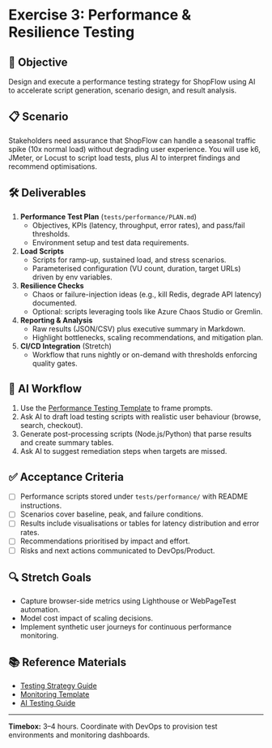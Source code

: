 # Exercise 3: Performance & Resilience Testing

## 🎯 Objective

Design and execute a performance testing strategy for ShopFlow using AI to accelerate script generation, scenario design, and result analysis.

## 📋 Scenario

Stakeholders need assurance that ShopFlow can handle a seasonal traffic spike (10x normal load) without degrading user experience. You will use k6, JMeter, or Locust to script load tests, plus AI to interpret findings and recommend optimisations.

## 🛠️ Deliverables

1. **Performance Test Plan** (`tests/performance/PLAN.md`)
   - Objectives, KPIs (latency, throughput, error rates), and pass/fail thresholds.
   - Environment setup and test data requirements.
2. **Load Scripts**
   - Scripts for ramp-up, sustained load, and stress scenarios.
   - Parameterised configuration (VU count, duration, target URLs) driven by env variables.
3. **Resilience Checks**
   - Chaos or failure-injection ideas (e.g., kill Redis, degrade API latency) documented.
   - Optional: scripts leveraging tools like Azure Chaos Studio or Gremlin.
4. **Reporting & Analysis**
   - Raw results (JSON/CSV) plus executive summary in Markdown.
   - Highlight bottlenecks, scaling recommendations, and mitigation plan.
5. **CI/CD Integration** (Stretch)
   - Workflow that runs nightly or on-demand with thresholds enforcing quality gates.

## 🤖 AI Workflow

1. Use the [Performance Testing Template](../../templates/qa/performance-testing-template.md) to frame prompts.
2. Ask AI to draft load testing scripts with realistic user behaviour (browse, search, checkout).
3. Generate post-processing scripts (Node.js/Python) that parse results and create summary tables.
4. Ask AI to suggest remediation steps when targets are missed.

## ✅ Acceptance Criteria

- [ ] Performance scripts stored under `tests/performance/` with README instructions.
- [ ] Scenarios cover baseline, peak, and failure conditions.
- [ ] Results include visualisations or tables for latency distribution and error rates.
- [ ] Recommendations prioritised by impact and effort.
- [ ] Risks and next actions communicated to DevOps/Product.

## 🔍 Stretch Goals

- Capture browser-side metrics using Lighthouse or WebPageTest automation.
- Model cost impact of scaling decisions.
- Implement synthetic user journeys for continuous performance monitoring.

## 📚 Reference Materials

- [Testing Strategy Guide](../../docs/testing/testing-strategy.md)
- [Monitoring Template](../../templates/devops/monitoring-template.md)
- [AI Testing Guide](../../docs/ai-testing-guide.md)

---

**Timebox:** 3–4 hours. Coordinate with DevOps to provision test environments and monitoring dashboards.

